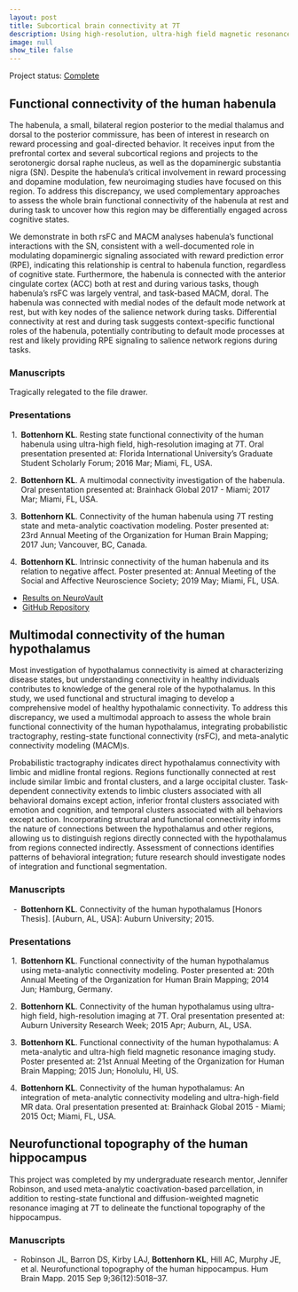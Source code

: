 ```yaml
---
layout: post
title: Subcortical brain connectivity at 7T
description: Using high-resolution, ultra-high field magnetic resonance imaging to study the hippocampus, hypothalamus, and habenula.
image: null
show_tile: false
---
```

Project status: <a href="#" class="icon fa-check"><span class="label">Complete</span></a>
<div class="row">
<h2>Functional connectivity of the human habenula</h2>
	<div class="6u 12u$(small)">
    <p>The habenula, a small, bilateral region posterior to the medial thalamus and dorsal to the posterior commissure, has been of interest in research on reward processing and goal-directed behavior. It receives input from the prefrontal cortex and several subcortical regions and projects to the serotonergic dorsal raphe nucleus, as well as the dopaminergic substantia nigra (SN). Despite the habenula’s critical involvement in reward processing and dopamine modulation, few neuroimaging studies have focused on this region. To address this discrepancy, we used complementary approaches to assess the whole brain functional connectivity of the habenula at rest and during task to uncover how this region may be differentially engaged across cognitive states.</p><p>We demonstrate in both rsFC and MACM analyses habenula’s functional interactions with the SN, consistent with a well-documented role in modulating dopaminergic signaling associated with reward prediction error (RPE), indicating this relationship is central to habenula function, regardless of cognitive state. Furthermore, the habenula is connected with the anterior cingulate cortex (ACC) both at rest and during various tasks, though habenula’s rsFC was largely ventral, and task-based MACM, doral. The habenula was connected with medial nodes of the default mode network at rest, but with key nodes of the salience network during tasks. Differential connectivity at rest and during task suggests context-specific functional roles of the habenula, potentially contributing to default mode processes at rest and likely providing RPE signaling to salience network regions during tasks.
    </p>
  </div>
  <div class="6u 12u$(small)">
    <h3>Manuscripts</h3>
    Tragically relegated to the file drawer.
    </div>
  <div class="6u 12u$(small)">
    <h3>Presentations</h3>
    <div class="csl-entry" style="clear: left; margin-bottom: 1em;">
    <div class="csl-left-margin" style="float: left; padding-right: 0.5em;text-align: right; width: 1em;">1.</div><div class="csl-right-inline" style="margin: 0 .4em 0 1.5em;"><b>Bottenhorn KL</b>. Resting state functional connectivity of the human habenula using ultra-high field, high-resolution imaging at 7T. Oral presentation presented at: Florida International University’s Graduate Student Scholarly Forum; 2016 Mar; Miami, FL, USA.</div>
   </div>
  <span class="Z3988" title="url_ver=Z39.88-2004&amp;ctx_ver=Z39.88-2004&amp;rfr_id=info%3Asid%2Fzotero.org%3A2&amp;rft_val_fmt=info%3Aofi%2Ffmt%3Akev%3Amtx%3Adc&amp;rft.type=presentation&amp;rft.title=Resting%20state%20functional%20connectivity%20of%20the%20human%20habenula%20using%20ultra-high%20field%2C%20high-resolution%20imaging%20at%207T&amp;rft.aufirst=Katherine%20L&amp;rft.aulast=Bottenhorn&amp;rft.au=Katherine%20L%20Bottenhorn&amp;rft.date=2016-03"></span>
  <div class="csl-entry" style="clear: left; margin-bottom: 1em;">
    <div class="csl-left-margin" style="float: left; padding-right: 0.5em;text-align: right; width: 1em;">2.</div><div class="csl-right-inline" style="margin: 0 .4em 0 1.5em;"><b>Bottenhorn KL</b>. A multimodal connectivity investigation of the habenula. Oral presentation presented at: Brainhack Global 2017 - Miami; 2017 Mar; Miami, FL, USA.</div>
   </div>
  <span class="Z3988" title="url_ver=Z39.88-2004&amp;ctx_ver=Z39.88-2004&amp;rfr_id=info%3Asid%2Fzotero.org%3A2&amp;rft_val_fmt=info%3Aofi%2Ffmt%3Akev%3Amtx%3Adc&amp;rft.type=presentation&amp;rft.title=A%20multimodal%20connectivity%20investigation%20of%20the%20habenula&amp;rft.aufirst=Katherine%20L&amp;rft.aulast=Bottenhorn&amp;rft.au=Katherine%20L%20Bottenhorn&amp;rft.date=2017-03"></span>
  <div class="csl-entry" style="clear: left; margin-bottom: 1em;">
    <div class="csl-left-margin" style="float: left; padding-right: 0.5em;text-align: right; width: 1em;">3.</div><div class="csl-right-inline" style="margin: 0 .4em 0 1.5em;"><b>Bottenhorn KL</b>. Connectivity of the human habenula using 7T resting state and meta-analytic coactivation modeling. Poster presented at: 23rd Annual Meeting of the Organization for Human Brain Mapping; 2017 Jun; Vancouver, BC, Canada.</div>
   </div>
  <span class="Z3988" title="url_ver=Z39.88-2004&amp;ctx_ver=Z39.88-2004&amp;rfr_id=info%3Asid%2Fzotero.org%3A2&amp;rft_val_fmt=info%3Aofi%2Ffmt%3Akev%3Amtx%3Adc&amp;rft.type=presentation&amp;rft.title=Connectivity%20of%20the%20human%20habenula%20using%207T%20resting%20state%20and%20meta-analytic%20coactivation%20modeling&amp;rft.aufirst=Katherine%20L&amp;rft.aulast=Bottenhorn&amp;rft.au=Katherine%20L%20Bottenhorn&amp;rft.date=2017-06"></span>
  <div class="csl-entry" style="clear: left; ">
    <div class="csl-left-margin" style="float: left; padding-right: 0.5em;text-align: right; width: 1em;">4.</div><div class="csl-right-inline" style="margin: 0 .4em 0 1.5em;"><b>Bottenhorn KL</b>. Intrinsic connectivity of the human habenula and its relation to negative affect. Poster presented at: Annual Meeting of the Social and Affective Neuroscience Society; 2019 May; Miami, FL, USA.</div>
   </div>
  <span class="Z3988" title="url_ver=Z39.88-2004&amp;ctx_ver=Z39.88-2004&amp;rfr_id=info%3Asid%2Fzotero.org%3A2&amp;rft_val_fmt=info%3Aofi%2Ffmt%3Akev%3Amtx%3Adc&amp;rft.type=presentation&amp;rft.title=Intrinsic%20connectivity%20of%20the%20human%20habenula%20and%20its%20relation%20to%20negative%20affect.&amp;rft.aufirst=Katherine%20L&amp;rft.aulast=Bottenhorn&amp;rft.au=Katherine%20L%20Bottenhorn&amp;rft.date=2019-05"></span>
  <p>
  <ul class="actions">
      <li><a href="https://neurovault.org/collections/ZZDMBZEW/" class="button small">Results on NeuroVault</a></li>
      <li><a href="https://github.com/62442katieb/hb-idconn" class="button small">GitHub Repository</a></li>
    </ul></p>
  </div>
</div>
<div class="row">
<h2>Multimodal connectivity of the human hypothalamus</h2>
	<div class="6u 12u$(small)">
    <p>Most investigation of hypothalamus connectivity is aimed at characterizing disease states, but understanding connectivity in healthy individuals contributes to knowledge of the general role of the hypothalamus. In this study, we used functional and structural imaging to develop a comprehensive model of healthy hypothalamic connectivity. To address this discrepancy, we used a multimodal approach to assess the whole brain functional connectivity of the human hypothalamus, integrating probabilistic tractography, resting-state functional connectivity (rsFC), and meta-analytic connectivity modeling (MACM)s.</p><p>Probabilistic tractography indicates direct hypothalamus connectivity with limbic and midline frontal regions. Regions functionally connected at rest include similar limbic and frontal clusters, and a large occipital cluster. Task-dependent connectivity extends to limbic clusters associated with all behavioral domains except action, inferior frontal clusters associated with emotion and cognition, and temporal clusters associated with all behaviors except action. Incorporating structural and functional connectivity informs the nature of connections between the hypothalamus and other regions, allowing us to distinguish regions directly connected with the hypothalamus from regions connected indirectly. Assessment of connections identifies patterns of behavioral integration; future research should investigate nodes of integration and functional segmentation.
    </p>
  </div>
  <div class="6u 12u$(small)">
    <h3>Manuscripts</h3>
    <div class="csl-entry" style="clear: left; ">
      <div class="csl-left-margin" style="float: left; padding-right: 0.5em;text-align: right; width: 1em;">-</div><div class="csl-right-inline" style="margin: 0 .4em 0 1.5em;"><b>Bottenhorn KL</b>. Connectivity of the human hypothalamus [Honors Thesis]. [Auburn, AL, USA]: Auburn University; 2015.</div>
    </div>
    <span class="Z3988" title="url_ver=Z39.88-2004&amp;ctx_ver=Z39.88-2004&amp;rfr_id=info%3Asid%2Fzotero.org%3A2&amp;rft_val_fmt=info%3Aofi%2Ffmt%3Akev%3Amtx%3Adissertation&amp;rft.title=Connectivity%20of%20the%20human%20hypothalamus&amp;rft.aufirst=Katherine%20L&amp;rft.aulast=Bottenhorn&amp;rft.au=Katherine%20L%20Bottenhorn&amp;rft.date=2015-05-09"></span>
    </div>
  <div class="6u 12u$(small)">
    <h3>Presentations</h3>
      <div class="csl-entry" style="clear: left; margin-bottom: 1em;">
        <div class="csl-left-margin" style="float: left; padding-right: 0.5em;text-align: right; width: 1em;">1.</div><div class="csl-right-inline" style="margin: 0 .4em 0 1.5em;"><b>Bottenhorn KL</b>. Functional connectivity of the human hypothalamus using meta-analytic connectivity modeling. Poster presented at: 20th Annual Meeting of the Organization for Human Brain Mapping; 2014 Jun; Hamburg, Germany.</div>
      </div>
      <span class="Z3988" title="url_ver=Z39.88-2004&amp;ctx_ver=Z39.88-2004&amp;rfr_id=info%3Asid%2Fzotero.org%3A2&amp;rft_val_fmt=info%3Aofi%2Ffmt%3Akev%3Amtx%3Adc&amp;rft.type=presentation&amp;rft.title=Functional%20connectivity%20of%20the%20human%20hypothalamus%20using%20meta-analytic%20connectivity%20modeling&amp;rft.aufirst=Katherine%20L&amp;rft.aulast=Bottenhorn&amp;rft.au=Katherine%20L%20Bottenhorn&amp;rft.date=2014-06"></span>
      <div class="csl-entry" style="clear: left; margin-bottom: 1em;">
        <div class="csl-left-margin" style="float: left; padding-right: 0.5em;text-align: right; width: 1em;">2.</div><div class="csl-right-inline" style="margin: 0 .4em 0 1.5em;"><b>Bottenhorn KL</b>. Connectivity of the human hypothalamus using ultra-high field, high-resolution imaging at 7T. Oral presentation presented at: Auburn University Research Week; 2015 Apr; Auburn, AL, USA.</div>
      </div>
      <span class="Z3988" title="url_ver=Z39.88-2004&amp;ctx_ver=Z39.88-2004&amp;rfr_id=info%3Asid%2Fzotero.org%3A2&amp;rft_val_fmt=info%3Aofi%2Ffmt%3Akev%3Amtx%3Adc&amp;rft.type=presentation&amp;rft.title=Connectivity%20of%20the%20human%20hypothalamus%20using%20ultra-high%20field%2C%20high-resolution%20imaging%20at%207T&amp;rft.aufirst=Katherine%20L&amp;rft.aulast=Bottenhorn&amp;rft.au=Katherine%20L%20Bottenhorn&amp;rft.date=2015-04"></span>
      <div class="csl-entry" style="clear: left; margin-bottom: 1em;">
        <div class="csl-left-margin" style="float: left; padding-right: 0.5em;text-align: right; width: 1em;">3.</div><div class="csl-right-inline" style="margin: 0 .4em 0 1.5em;"><b>Bottenhorn KL</b>. Functional connectivity of the human hypothalamus: A meta-analytic and ultra-high field magnetic resonance imaging study. Poster presented at: 21st Annual Meeting of the Organization for Human Brain Mapping; 2015 Jun; Honolulu, HI, US.</div>
      </div>
      <span class="Z3988" title="url_ver=Z39.88-2004&amp;ctx_ver=Z39.88-2004&amp;rfr_id=info%3Asid%2Fzotero.org%3A2&amp;rft_val_fmt=info%3Aofi%2Ffmt%3Akev%3Amtx%3Adc&amp;rft.type=presentation&amp;rft.title=Functional%20connectivity%20of%20the%20human%20hypothalamus%3A%20A%20meta-analytic%20and%20ultra-high%20field%20magnetic%20resonance%20imaging%20study&amp;rft.aufirst=Katherine%20L&amp;rft.aulast=Bottenhorn&amp;rft.au=Katherine%20L%20Bottenhorn&amp;rft.date=2015-06"></span>
      <div class="csl-entry" style="clear: left; margin-bottom: 1em;">
        <div class="csl-left-margin" style="float: left; padding-right: 0.5em;text-align: right; width: 1em;">4.</div><div class="csl-right-inline" style="margin: 0 .4em 0 1.5em;"><b>Bottenhorn KL</b>. Connectivity of the human hypothalamus: An integration of meta-analytic connectivity modeling and ultra-high-field MR data. Oral presentation presented at: Brainhack Global 2015 - Miami; 2015 Oct; Miami, FL, USA.</div>
      </div>
      <span class="Z3988" title="url_ver=Z39.88-2004&amp;ctx_ver=Z39.88-2004&amp;rfr_id=info%3Asid%2Fzotero.org%3A2&amp;rft_val_fmt=info%3Aofi%2Ffmt%3Akev%3Amtx%3Adc&amp;rft.type=presentation&amp;rft.title=Connectivity%20of%20the%20human%20hypothalamus%3A%20An%20integration%20of%20meta-analytic%20connectivity%20modeling%20and%20ultra-high-field%20MR%20data&amp;rft.aufirst=Katherine%20L&amp;rft.aulast=Bottenhorn&amp;rft.au=Katherine%20L%20Bottenhorn&amp;rft.date=2015-10"></span>
  </div>
</div>
<div class="row">
  <h2>Neurofunctional topography of the human hippocampus</h2>
	<div class="6u 12u$(small)">
    <p>This project was completed by my undergraduate research mentor, Jennifer Robinson, and used meta-analytic coactivation-based parcellation, in addition to resting-state functional and diffusion-weighted magnetic resonance imaging at 7T to delineate the functional topography of the hippocampus.
    </p>
    </div>
      <div class="6u 12u$(small)">
    <h3>Manuscripts</h3>
    <div class="csl-entry" style="clear: left; ">
      <div class="csl-left-margin" style="float: left; padding-right: 0.5em;text-align: right; width: 1em;">-</div><div class="csl-right-inline" style="margin: 0 .4em 0 1.5em;">Robinson JL, Barron DS, Kirby LAJ, <b>Bottenhorn KL</b>, Hill AC, Murphy JE, et al. Neurofunctional topography of the human hippocampus. Hum Brain Mapp. 2015 Sep 9;36(12):5018–37.</div>
    </div>
    <span class="Z3988" title="url_ver=Z39.88-2004&amp;ctx_ver=Z39.88-2004&amp;rfr_id=info%3Asid%2Fzotero.org%3A2&amp;rft_id=info%3Adoi%2F10.1002%2Fhbm.22987&amp;rft_id=info%3Apmid%2F26350954&amp;rft_val_fmt=info%3Aofi%2Ffmt%3Akev%3Amtx%3Ajournal&amp;rft.genre=article&amp;rft.atitle=Neurofunctional%20topography%20of%20the%20human%20hippocampus&amp;rft.jtitle=Human%20Brain%20Mapping&amp;rft.stitle=Hum%20Brain%20Mapp&amp;rft.volume=36&amp;rft.issue=12&amp;rft.aufirst=Jennifer%20L.&amp;rft.aulast=Robinson&amp;rft.au=Jennifer%20L.%20Robinson&amp;rft.au=Daniel%20S.%20Barron&amp;rft.au=Lauren%20A.%20J.%20Kirby&amp;rft.au=Katherine%20L.%20Bottenhorn&amp;rft.au=Ashley%20C.%20Hill&amp;rft.au=Jerry%20E.%20Murphy&amp;rft.au=Jeffrey%20S.%20Katz&amp;rft.au=Nouha%20Salibi&amp;rft.au=Simon%20B.%20Eickhoff&amp;rft.au=Peter%20T.%20Fox&amp;rft.date=2015-09-09&amp;rft.pages=5018-5037&amp;rft.spage=5018&amp;rft.epage=5037&amp;rft.issn=1065-9471"></span>
  </div>
</div>
